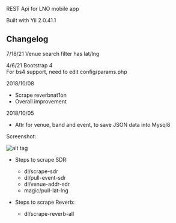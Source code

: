 REST Api for LNO mobile app

Built with Yii 2.0.41.1

Changelog
------------
7/18/21 Venue search filter has lat/lng

4/6/21 Bootstrap 4  
For bs4 support, need to edit config/params.php

2018/10/08
- Scrape reverbnat1on
- Overall improvement

2018/10/05
- Attr for venue, band and event, to save JSON data into Mysql8


Screenshot:

![alt tag](http://i.imgur.com/NyNASU9.png)

+ Steps to scrape SDR:
    + dl/scrape-sdr
    + dl/pull-event-sdr
    + dl/venue-addr-sdr
    + magic/pull-lat-lng
    
+ Steps to scrape Reverb:
    +  dl/scrape-reverb-all
  
